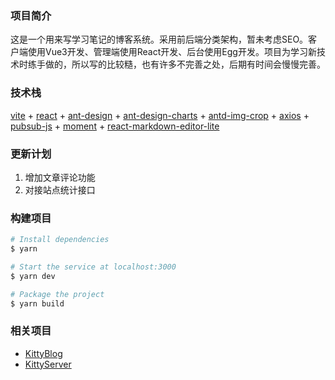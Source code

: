 ### 项目简介

这是一个用来写学习笔记的博客系统。采用前后端分类架构，暂未考虑SEO。客户端使用Vue3开发、管理端使用React开发、后台使用Egg开发。项目为学习新技术时练手做的，所以写的比较糙，也有许多不完善之处，后期有时间会慢慢完善。

### 技术栈

[vite](https://github.com/vitejs/vite/) + [react](https://github.com/facebook/react/) + [ant-design](https://github.com/ant-design/ant-design/) + [ant-design-charts](https://github.com/ant-design/ant-design-charts/) + [antd-img-crop](https://github.com/nanxiaobei/antd-img-crop/) + [axios](https://github.com/axios/axios/) + [pubsub-js](https://github.com/mroderick/PubSubJS/) + [moment](https://github.com/moment/moment/) + [react-markdown-editor-lite](https://github.com/HarryChen0506/react-markdown-editor-lite/)

### 更新计划

1. 增加文章评论功能
2. 对接站点统计接口

### 构建项目

``` bash
# Install dependencies
$ yarn

# Start the service at localhost:3000
$ yarn dev

# Package the project
$ yarn build
```

### 相关项目
- [KittyBlog](https://github.com/MaXiaomao/KittyBlog/)
- [KittyServer](https://github.com/MaXiaomao/KittyServer/)
